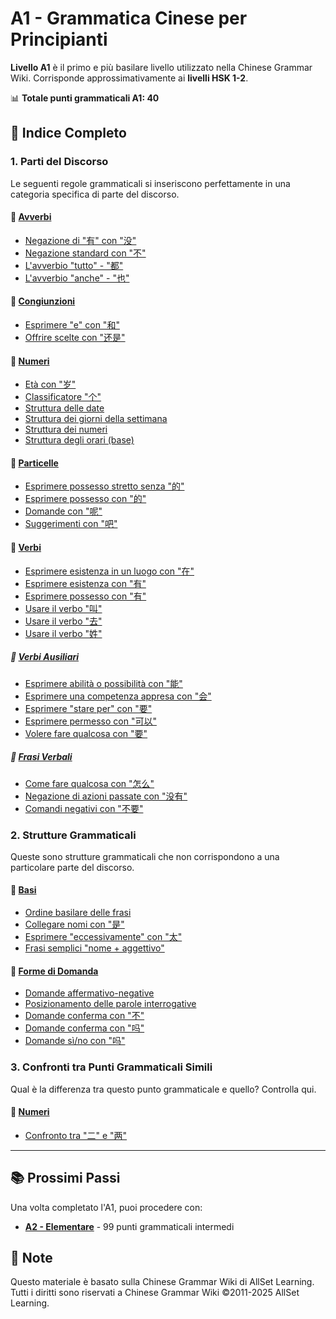 # A1 - Grammatica Cinese per Principianti

**Livello A1** è il primo e più basilare livello utilizzato nella Chinese Grammar Wiki. Corrisponde approssimativamente ai **livelli HSK 1-2**.

📊 **Totale punti grammaticali A1: 40**

## 🎯 Indice Completo

### 1. Parti del Discorso

Le seguenti regole grammaticali si inseriscono perfettamente in una categoria specifica di parte del discorso.

#### 🔸 [Avverbi](./parti-del-discorso/avverbi.md)

- [Negazione di "有" con "没"](./parti-del-discorso/avverbi.md#negazione-di-有-con-没)
- [Negazione standard con "不"](./parti-del-discorso/avverbi.md#negazione-standard-con-不)
- [L'avverbio "tutto" - "都"](./parti-del-discorso/avverbi.md#lavverbio-tutto---都)
- [L'avverbio "anche" - "也"](./parti-del-discorso/avverbi.md#lavverbio-anche---也)

#### 🔸 [Congiunzioni](./parti-del-discorso/congiunzioni.md)

- [Esprimere "e" con "和"](./parti-del-discorso/congiunzioni.md#esprimere-e-con-和)
- [Offrire scelte con "还是"](./parti-del-discorso/congiunzioni.md#offrire-scelte-con-还是)

#### 🔸 [Numeri](./parti-del-discorso/numeri.md)

- [Età con "岁"](./parti-del-discorso/numeri.md#età-con-岁)
- [Classificatore "个"](./parti-del-discorso/numeri.md#classificatore-个)
- [Struttura delle date](./parti-del-discorso/numeri.md#struttura-delle-date)
- [Struttura dei giorni della settimana](./parti-del-discorso/numeri.md#struttura-dei-giorni-della-settimana)
- [Struttura dei numeri](./parti-del-discorso/numeri.md#struttura-dei-numeri)
- [Struttura degli orari (base)](./parti-del-discorso/numeri.md#struttura-degli-orari-base)

#### 🔸 [Particelle](./parti-del-discorso/particelle.md)

- [Esprimere possesso stretto senza "的"](./parti-del-discorso/particelle.md#esprimere-possesso-stretto-senza-的)
- [Esprimere possesso con "的"](./parti-del-discorso/particelle.md#esprimere-possesso-con-的)
- [Domande con "呢"](./parti-del-discorso/particelle.md#domande-con-呢)
- [Suggerimenti con "吧"](./parti-del-discorso/particelle.md#suggerimenti-con-吧)

#### 🔸 [Verbi](./parti-del-discorso/verbi.md)

- [Esprimere esistenza in un luogo con "在"](./parti-del-discorso/verbi.md#esprimere-esistenza-in-un-luogo-con-在)
- [Esprimere esistenza con "有"](./parti-del-discorso/verbi.md#esprimere-esistenza-con-有)
- [Esprimere possesso con "有"](./parti-del-discorso/verbi.md#esprimere-possesso-con-有)
- [Usare il verbo "叫"](./parti-del-discorso/verbi.md#usare-il-verbo-叫)
- [Usare il verbo "去"](./parti-del-discorso/verbi.md#usare-il-verbo-去)
- [Usare il verbo "姓"](./parti-del-discorso/verbi.md#usare-il-verbo-姓)

##### 🔹 [Verbi Ausiliari](./parti-del-discorso/verbi-ausiliari.md)

- [Esprimere abilità o possibilità con "能"](./parti-del-discorso/verbi-ausiliari.md#esprimere-abilità-o-possibilità-con-能)
- [Esprimere una competenza appresa con "会"](./parti-del-discorso/verbi-ausiliari.md#esprimere-una-competenza-appresa-con-会)
- [Esprimere "stare per" con "要"](./parti-del-discorso/verbi-ausiliari.md#esprimere-stare-per-con-要)
- [Esprimere permesso con "可以"](./parti-del-discorso/verbi-ausiliari.md#esprimere-permesso-con-可以)
- [Volere fare qualcosa con "要"](./parti-del-discorso/verbi-ausiliari.md#volere-fare-qualcosa-con-要)

##### 🔹 [Frasi Verbali](./parti-del-discorso/frasi-verbali.md)

- [Come fare qualcosa con "怎么"](./parti-del-discorso/frasi-verbali.md#come-fare-qualcosa-con-怎么)
- [Negazione di azioni passate con "没有"](./parti-del-discorso/frasi-verbali.md#negazione-di-azioni-passate-con-没有)
- [Comandi negativi con "不要"](./parti-del-discorso/frasi-verbali.md#comandi-negativi-con-不要)

### 2. Strutture Grammaticali

Queste sono strutture grammaticali che non corrispondono a una particolare parte del discorso.

#### 🔸 [Basi](./strutture-grammaticali/basi.md)

- [Ordine basilare delle frasi](./strutture-grammaticali/basi.md#ordine-basilare-delle-frasi)
- [Collegare nomi con "是"](./strutture-grammaticali/basi.md#collegare-nomi-con-是)
- [Esprimere "eccessivamente" con "太"](./strutture-grammaticali/basi.md#esprimere-eccessivamente-con-太)
- [Frasi semplici "nome + aggettivo"](./strutture-grammaticali/basi.md#frasi-semplici-nome--aggettivo)

#### 🔸 [Forme di Domanda](./strutture-grammaticali/forme-di-domanda.md)

- [Domande affermativo-negative](./strutture-grammaticali/forme-di-domanda.md#domande-affermativo-negative)
- [Posizionamento delle parole interrogative](./strutture-grammaticali/forme-di-domanda.md#posizionamento-delle-parole-interrogative)
- [Domande conferma con "不"](./strutture-grammaticali/forme-di-domanda.md#domande-conferma-con-不)
- [Domande conferma con "吗"](./strutture-grammaticali/forme-di-domanda.md#domande-conferma-con-吗)
- [Domande sì/no con "吗"](./strutture-grammaticali/forme-di-domanda.md#domande-sino-con-吗)

### 3. Confronti tra Punti Grammaticali Simili

Qual è la differenza tra questo punto grammaticale e quello? Controlla qui.

#### 🔸 [Numeri](./confronti/numeri.md)

- [Confronto tra "二" e "两"](./confronti/numeri.md#confronto-tra-二-e-两)

---

## 📚 Prossimi Passi

Una volta completato l'A1, puoi procedere con:

- **[A2 - Elementare](../A2/README.md)** - 99 punti grammaticali intermedi

## 📝 Note

Questo materiale è basato sulla Chinese Grammar Wiki di AllSet Learning. Tutti i diritti sono riservati a Chinese Grammar Wiki ©2011-2025 AllSet Learning.
